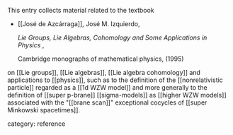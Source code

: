 

This entry collects material related to the textbook

* [[José de Azcárraga]], José M. Izquierdo, 

  _Lie Groups, Lie Algebras, Cohomology and Some Applications in Physics_ , 

  Cambridge monographs of mathematical physics, (1995)

on [[Lie groups]], [[Lie algebras]], [[Lie algebra cohomology]] and applications to [[physics]], such as to the definition of the [[nonrelativistic particle]] regarded as a [[1d WZW model]] and more generally to the definition of [[super p-brane]] [[sigma-models]] as [[higher WZW models]] associated with the "[[brane scan]]" exceptional cocycles of [[super Minkowski spacetimes]].

category: reference 
